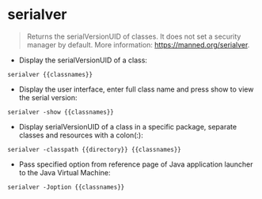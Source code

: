 # serialver

> Returns the serialVersionUID of classes.
> It does not set a security manager by default.
> More information: <https://manned.org/serialver>.

- Display the serialVersionUID of a class:

`serialver {{classnames}}`

- Display the user interface, enter full class name and press show to view the serial version:

`serialver -show {{classnames}}`

- Display serialVersionUID of a class in a specific package, separate classes and resources with a colon(:):

`serialver -classpath {{directory}} {{classnames}}`

- Pass specified option from reference page of Java application launcher to the Java Virtual Machine:

`serialver -Joption {{classnames}}`
